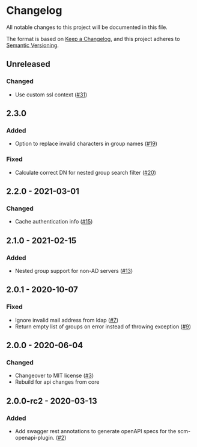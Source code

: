 # Changelog
All notable changes to this project will be documented in this file.

The format is based on [Keep a Changelog](https://keepachangelog.com/en/1.0.0/),
and this project adheres to [Semantic Versioning](https://semver.org/spec/v2.0.0.html).

## Unreleased
### Changed
- Use custom ssl context ([#31](https://github.com/scm-manager/scm-ldap-plugin/pull/31))

## 2.3.0
### Added
- Option to replace invalid characters in group names ([#19](https://github.com/scm-manager/scm-ldap-plugin/pull/19))
### Fixed
- Calculate correct DN for nested group search filter ([#20](https://github.com/scm-manager/scm-ldap-plugin/pull/20))

## 2.2.0 - 2021-03-01
### Changed
- Cache authentication info ([#15](https://github.com/scm-manager/scm-ldap-plugin/pull/15))

## 2.1.0 - 2021-02-15
### Added
- Nested group support for non-AD servers ([#13](https://github.com/scm-manager/scm-ldap-plugin/pull/13))

## 2.0.1 - 2020-10-07
### Fixed
- Ignore invalid mail address from ldap ([#7](https://github.com/scm-manager/scm-ldap-plugin/pull/7))
- Return empty list of groups on error instead of throwing exception ([#9](https://github.com/scm-manager/scm-ldap-plugin/pull/9))

## 2.0.0 - 2020-06-04
### Changed
- Changeover to MIT license ([#3](https://github.com/scm-manager/scm-ldap-plugin/pull/3))
- Rebuild for api changes from core

## 2.0.0-rc2 - 2020-03-13
### Added
- Add swagger rest annotations to generate openAPI specs for the scm-openapi-plugin. ([#2](https://github.com/scm-manager/scm-ldap-plugin/pull/2))
